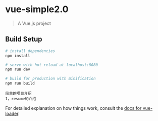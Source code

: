# vue-simple2.0

> A Vue.js project

## Build Setup

``` bash
# install dependencies
npm install

# serve with hot reload at localhost:8080
npm run dev

# build for production with minification
npm run build
```
```
简单的项目介绍
1，resume的介绍
```
For detailed explanation on how things work, consult the [docs for vue-loader](http://vuejs.github.io/vue-loader).
